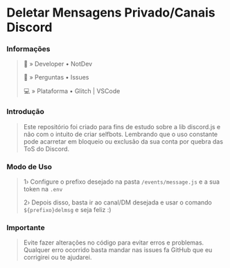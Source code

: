 # Deletar Mensagens Privado/Canais Discord

### Informações

> 🎁 » Developer • NotDev
> 
> 📝 » Perguntas • Issues
> 
> 💻 » Plataforma • Glitch | VSCode

### Introdução
> Este repositório foi criado para fins de estudo sobre a lib discord.js e não com o intuito de criar selfbots. Lembrando que o uso constante pode acarretar em bloqueio ou exclusão da sua conta por quebra das ToS do Discord.

### Modo de Uso
> 1› Configure o prefixo desejado na pasta `/events/message.js` e a sua token na `.env`
> 
> 2› Depois disso, basta ir ao canal/DM desejada e usar o comando `${prefixo}delmsg` e seja feliz :)

### Importante
> Evite fazer alterações no código para evitar erros e problemas. Qualquer erro ocorrido basta mandar nas issues fa GitHub que eu corrigirei ou te ajudarei.
